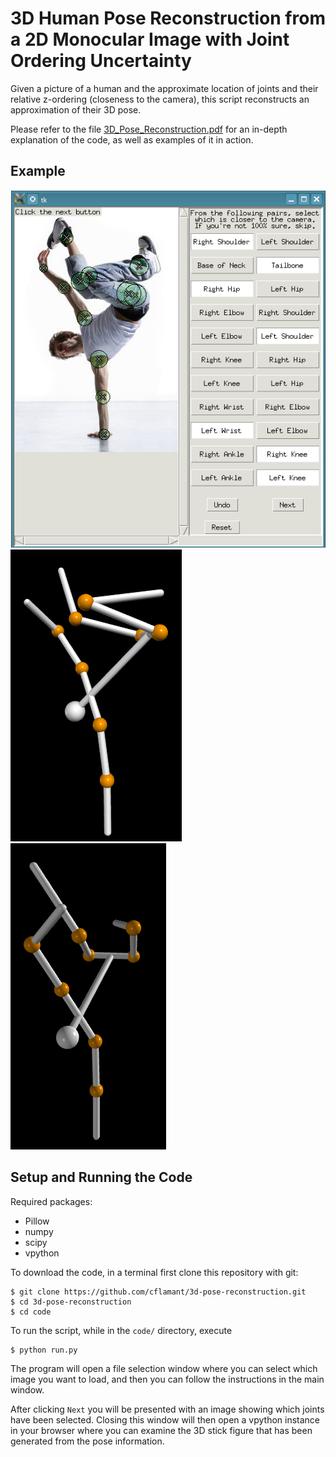 # 3D Human Pose Reconstruction from a 2D Monocular Image with Joint Ordering Uncertainty

Given a picture of a human and the approximate location of joints and their relative z-ordering (closeness to the camera), this script reconstructs an approximation of their 3D pose.

Please refer to the file [3D_Pose_Reconstruction.pdf](3D_Pose_Reconstruction.pdf) for an in-depth explanation of the code, as well as examples of it in action.

## Example
![breakdance ex](fig/mybreakdance.png)
![breakdance recons1](fig/mybreakdancerecons.png)
![breakdance recons1](fig/mybreakdancerecons2.png)

## Setup and Running the Code
Required packages:
* Pillow
* numpy
* scipy
* vpython

To download the code, in a terminal first clone this repository with git:
```
$ git clone https://github.com/cflamant/3d-pose-reconstruction.git
$ cd 3d-pose-reconstruction
$ cd code
```

To run the script, while in the `code/` directory, execute

```
$ python run.py
```

The program will open a file selection window where you can select which image you want to load, and then you can follow the instructions in the main window. 

After clicking `Next` you will be presented with an image showing which joints have been selected. Closing this window will then open a vpython instance in your browser where you can examine the 3D stick figure that has been generated from the pose information.
